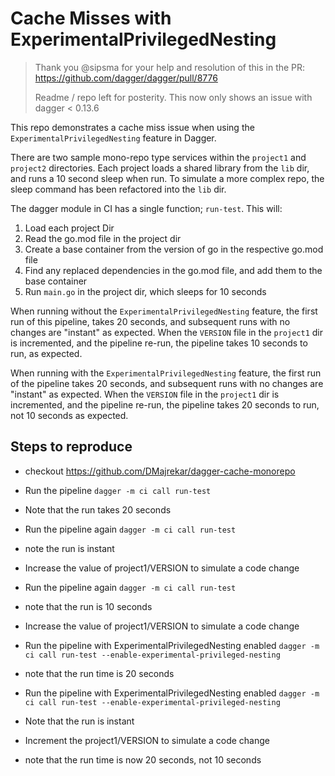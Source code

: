 # Cache Misses with ExperimentalPrivilegedNesting

> Thank you @sipsma for your help and resolution of this in the PR: https://github.com/dagger/dagger/pull/8776
>
> Readme / repo left for posterity. This now only shows an issue with dagger < 0.13.6


This repo demonstrates a cache miss issue when using the `ExperimentalPrivilegedNesting` feature in Dagger.

There are two sample mono-repo type services within the `project1` and `project2` directories. Each project loads a shared library from the `lib` dir, and runs a 10 second sleep when run. To simulate a more complex repo, the sleep command has been refactored into the `lib` dir.

The dagger module in CI has a single function; `run-test`. This will:

1. Load each project Dir
2. Read the go.mod file in the project dir
3. Create a base container from the version of go in the respective go.mod file
4. Find any replaced dependencies in the go.mod file, and add them to the base container
5. Run `main.go` in the project dir, which sleeps for 10 seconds

When running without the `ExperimentalPrivilegedNesting` feature, the first run of this pipeline, takes 20 seconds, and subsequent runs with no changes are "instant" as expected. When the `VERSION` file in the `project1` dir is incremented, and the pipeline re-run, the pipeline takes 10 seconds to run, as expected.

When running with the `ExperimentalPrivilegedNesting` feature, the first run of the pipeline takes 20 seconds, and subsequent runs with no changes are "instant" as expected. When the `VERSION` file in the `project1` dir is incremented, and the pipeline re-run, the pipeline takes 20 seconds to run, not 10 seconds as expected.

## Steps to reproduce

- checkout https://github.com/DMajrekar/dagger-cache-monorepo
- Run the pipeline `dagger -m ci call run-test`
- Note that the run takes 20 seconds
- Run the pipeline again `dagger -m ci call run-test`
- note the run is instant
- Increase the value of project1/VERSION to simulate a code change
- Run the pipeline again `dagger -m ci call run-test`
- note that the run is 10 seconds

  
- Increase the value of project1/VERSION to simulate a code change
- Run the pipeline with ExperimentalPrivilegedNesting  enabled `dagger -m ci call run-test --enable-experimental-privileged-nesting`
- note that the run time is 20 seconds
- Run the pipeline with ExperimentalPrivilegedNesting  enabled `dagger -m ci call run-test --enable-experimental-privileged-nesting`
- Note that the run is instant
- Increment the project1/VERSION to simulate a code change
- note that the run time is now 20 seconds, not 10 seconds
